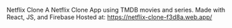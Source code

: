 Netflix Clone
A Netflix Clone App using TMDB movies and series.
Made with React, JS, and Firebase
Hosted at: https://netflix-clone-f3d8a.web.app/
